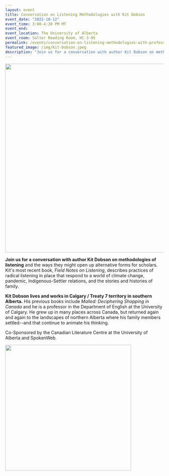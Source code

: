 ```yaml
---
layout: event
title: Conversation on Listening Methodologies with Kit Dobson
event_date: "2022-10-12"
event_time: 3:00-4:30 PM MT
event_end:
event_location: The University of Alberta
event_room: Salter Reading Room, HC-3-95
permalink: /events/conversation-on-listening-methodologies-with-professor-kit-dobson/
featured_image: /img/Kit-Dobson.jpeg
description: "Join us for a conversation with author Kit Dobson on methodologies of listening and the ways they might open up alternative forms for scholars."
---
```

<div class = "figure">
  <img src="{{ '/img/Kit-Dobson.jpeg' | absolute_url }}" width="600" />
</div>

**Join us for a conversation with author Kit Dobson on methodologies of listening** and the ways they might open up alternative forms for scholars. Kit's most recent book, <i>Field Notes on Listening</i>, describes practices of radical listening in place that respond to a world of climate change, pandemic, Indigenous-Settler relations, and the stories and histories of family.

**Kit Dobson lives and works in Calgary / Treaty 7 territory in southern Alberta.** His previous books include <i>Malled: Deciphering Shopping in Canada</i> and he is a professor in the Department of English at the University of Calgary. He grew up in many places across Canada, but returned again and again to the landscapes of northern Alberta where his family members settled--and that continue to animate his thinking.

Co-Sponsored by the Canadian Literature Centre at the University of Alberta and SpokenWeb.

<div class = "figure">
  <img src="{{ '/img/CLC-Logo-2023.png' | absolute_url }}" width="400" />
</div>

